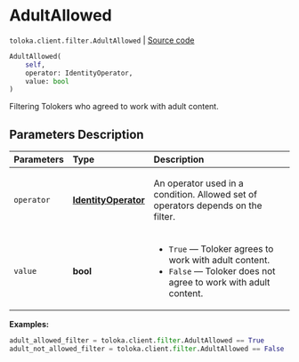 # AdultAllowed
`toloka.client.filter.AdultAllowed` | [Source code](https://github.com/Toloka/toloka-kit/blob/v1.1.2/src/client/filter.py#L316)

```python
AdultAllowed(
    self,
    operator: IdentityOperator,
    value: bool
)
```

Filtering Tolokers who agreed to work with adult content.

## Parameters Description

| Parameters | Type | Description |
| :----------| :----| :-----------|
`operator`|**[IdentityOperator](toloka.client.primitives.operators.IdentityOperator.md)**|<p>An operator used in a condition. Allowed set of operators depends on the filter.</p>
`value`|**bool**|<ul> <li>`True` — Toloker agrees to work with adult content.</li> <li>`False` — Toloker does not agree to work with adult content.</li> </ul>

**Examples:**


```python
adult_allowed_filter = toloka.client.filter.AdultAllowed == True
adult_not_allowed_filter = toloka.client.filter.AdultAllowed == False
```
